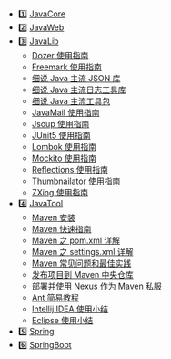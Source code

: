 - :one: [JavaCore](https://dunwu.github.io/javacore/)
- :two: [JavaWeb](https://github.com/dunwu/javaweb)
- :three: [JavaLib](javalib/README.md)
  - [Dozer 使用指南](javalib/dozer.md)
  - [Freemark 使用指南](javalib/freemark.md)
  - [细说 Java 主流 JSON 库](javalib/java-json.md)
  - [细说 Java 主流日志工具库](javalib/java-log.md)
  - [细说 Java 主流工具包](javalib/java-util.md)
  - [JavaMail 使用指南](javalib/javamail.md)
  - [Jsoup 使用指南](javalib/jsoup.md)
  - [JUnit5 使用指南](javalib/junit.md)
  - [Lombok 使用指南](javalib/lombok.md)
  - [Mockito 使用指南](javalib/mockito.md)
  - [Reflections 使用指南](javalib/reflections.md)
  - [Thumbnailator 使用指南](javalib/thumbnailator.md)
  - [ZXing 使用指南](javalib/zxing.md)
- :four: [JavaTool](javatool/README.md)
  - [Maven 安装](javatool/build/maven/maven-install.md)
  - [Maven 快速指南](javatool/build/maven/maven-quickstart.md)
  - [Maven 之 pom.xml 详解](javatool/build/maven/maven-pom.md)
  - [Maven 之 settings.xml 详解](javatool/build/maven/maven-settings.md)
  - [Maven 常见问题和最佳实践](javatool/build/maven/maven-action.md)
  - [发布项目到 Maven 中央仓库](javatool/build/maven/maven-deploy.md)
  - [部署并使用 Nexus 作为 Maven 私服](javatool/build/maven/nexus.md)
  - [Ant 简易教程](javatool/build/ant.md)
  - [Intellij IDEA 使用小结](javatool/ide/intellij.md)
  - [Eclipse 使用小结](javatool/ide/eclipse.md)
- :five: [Spring](https://dunwu.gitbooks.io/spring-tutorial/)
- :six: [SpringBoot](https://dunwu.github.io/spring-boot-tutorial/)
